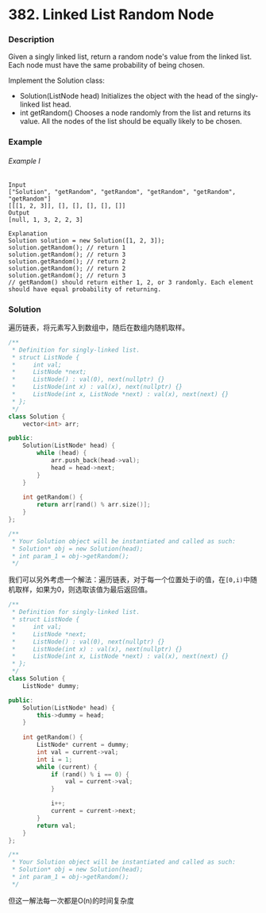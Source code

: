 # 382. Linked List Random Node

### Description

Given a singly linked list, return a random node's value from the linked list. Each node must have the same probability of being chosen.

Implement the Solution class:

- Solution(ListNode head) Initializes the object with the head of the singly-linked list head.
- int getRandom() Chooses a node randomly from the list and returns its value. All the nodes of the list should be equally likely to be chosen.

### Example

###### Example I

```
Input
["Solution", "getRandom", "getRandom", "getRandom", "getRandom", "getRandom"]
[[[1, 2, 3]], [], [], [], [], []]
Output
[null, 1, 3, 2, 2, 3]

Explanation
Solution solution = new Solution([1, 2, 3]);
solution.getRandom(); // return 1
solution.getRandom(); // return 3
solution.getRandom(); // return 2
solution.getRandom(); // return 2
solution.getRandom(); // return 3
// getRandom() should return either 1, 2, or 3 randomly. Each element should have equal probability of returning.
```

### Solution

遍历链表，将元素写入到数组中，随后在数组内随机取样。

```c++
/**
 * Definition for singly-linked list.
 * struct ListNode {
 *     int val;
 *     ListNode *next;
 *     ListNode() : val(0), next(nullptr) {}
 *     ListNode(int x) : val(x), next(nullptr) {}
 *     ListNode(int x, ListNode *next) : val(x), next(next) {}
 * };
 */
class Solution {
    vector<int> arr;

public:
    Solution(ListNode* head) {
        while (head) {
            arr.push_back(head->val);
            head = head->next;
        }
    }
    
    int getRandom() {
        return arr[rand() % arr.size()];
    }
};

/**
 * Your Solution object will be instantiated and called as such:
 * Solution* obj = new Solution(head);
 * int param_1 = obj->getRandom();
 */
```

我们可以另外考虑一个解法：遍历链表，对于每一个位置处于i的值，在`[0,i)`中随机取样，如果为0，则选取该值为最后返回值。

```c++
/**
 * Definition for singly-linked list.
 * struct ListNode {
 *     int val;
 *     ListNode *next;
 *     ListNode() : val(0), next(nullptr) {}
 *     ListNode(int x) : val(x), next(nullptr) {}
 *     ListNode(int x, ListNode *next) : val(x), next(next) {}
 * };
 */
class Solution {
    ListNode* dummy;

public:
    Solution(ListNode* head) {
        this->dummy = head;
    }
    
    int getRandom() {
        ListNode* current = dummy;
        int val = current->val;
        int i = 1;
        while (current) {
            if (rand() % i == 0) {
                val = current->val;
            }

            i++;
            current = current->next;
        }
        return val;
    }
};

/**
 * Your Solution object will be instantiated and called as such:
 * Solution* obj = new Solution(head);
 * int param_1 = obj->getRandom();
 */
```

但这一解法每一次都是O(n)的时间复杂度
